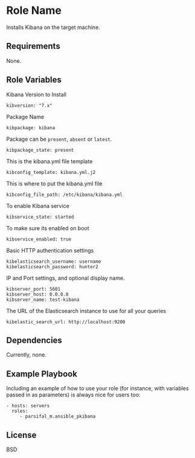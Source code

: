 Role Name
=========

Installs Kibana on the target machine.

Requirements
------------

None.

Role Variables
--------------

Kibana Version to Install
```
kibversion: "7.x"
```
Package Name
```
kibpackage: kibana
```
Package can be `present`, `absent` or `latest`.
```
kibpackage_state: present
```

This is the kibana.yml file template

```
kibconfig_template: kibana.yml.j2
```

This is where to put the kibana.yml file

```
kibconfig_file_path: /etc/kibana/kibana.yml
```

To enable Kibana service

```
kibservice_state: started

```
To make sure its enabled on boot

```
kibservice_enabled: true
```

Basic HTTP authentication settings

```
kibelasticsearch_username: username
kibelasticsearch_password: hunter2
```

IP and Port settings, and optional display name.

```
kibserver_port: 5601
kibserver_host: 0.0.0.0
kibserver_name: test-kibana
```

The URL of the Elasticsearch instance to use for all your queries

```
kibelastic_search_url: http://localhost:9200
```

Dependencies
------------

Currently, none.

Example Playbook
----------------

Including an example of how to use your role (for instance, with variables passed in as parameters) is always nice for users too:

    - hosts: servers
      roles:
         - parsifal_m.ansible_pkibana

License
-------

BSD
